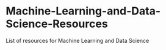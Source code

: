 # Machine-Learning-and-Data-Science-Resources
List of resources for Machine Learning and Data Science

